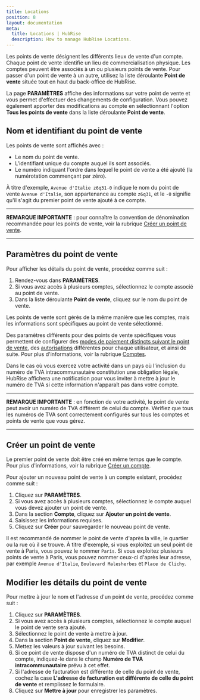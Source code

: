 ```yaml
---
title: Locations
position: 8
layout: documentation
meta:
  title: Locations | HubRise
  description: How to manage HubRise Locations.
---
```


Les points de vente désignent les différents lieux de vente d'un compte. Chaque point de vente identifie un lieu de commercialisation physique. Les comptes peuvent être associés à un ou plusieurs points de vente. Pour passer d'un point de vente à un autre, utilisez la liste déroulante **Point de vente** située tout en haut du back-office de HubRise.

La page **PARAMÈTRES** affiche des informations sur votre point de vente et vous permet d'effectuer des changements de configuration. Vous pouvez également apporter des modifications au compte en sélectionnant l'option **Tous les points de vente** dans la liste déroulante **Point de vente**.

## Nom et identifiant du point de vente

Les points de vente sont affichés avec :

- Le nom du point de vente.
- L'identifiant unique du compte auquel ils sont associés.
- Le numéro indiquant l'ordre dans lequel le point de vente a été ajouté (la numérotation commençant par zéro).

À titre d'exemple, `Avenue d'Italie z6q31-0` indique le nom du point de vente `Avenue d'Italie`, son appartenance au compte `z6q31`, et le `-0` signifie qu'il s'agit du premier point de vente ajouté à ce compte.

---

**REMARQUE IMPORTANTE** : pour connaître la convention de dénomination recommandée pour les points de vente, voir la rubrique [Créer un point de vente](/docs/locations#create-a-location).

---

## Paramètres du point de vente

Pour afficher les détails du point de vente, procédez comme suit :

1. Rendez-vous dans **PARAMÈTRES**.
1. Si vous avez accès à plusieurs comptes, sélectionnez le compte associé au point de vente.
1. Dans la liste déroulante **Point de vente**, cliquez sur le nom du point de vente.

Les points de vente sont gérés de la même manière que les comptes, mais les informations sont spécifiques au point de vente sélectionné.

Des paramètres différents pour des points de vente spécifiques vous permettent de configurer des [modes de paiement distincts suivant le point de vente](/docs/payment#account-or-location-payments), des [autorisations](/docs/permissions) différentes pour chaque utilisateur, et ainsi de suite. Pour plus d'informations, voir la rubrique [Comptes](/docs/account/).

Dans le cas où vous exercez votre activité dans un pays où l'inclusion du numéro de TVA intracommunautaire constitution une obligation légale, HubRise affichera une notification pour vous inviter à mettre à jour le numéro de TVA si cette information n'apparaît pas dans votre compte.

---

**REMARQUE IMPORTANTE** : en fonction de votre activité, le point de vente peut avoir un numéro de TVA différent de celui du compte. Vérifiez que tous les numéros de TVA sont correctement configurés sur tous les comptes et points de vente que vous gérez.

---

## Créer un point de vente

Le premier point de vente doit être créé en même temps que le compte. Pour plus d'informations, voir la rubrique [Créer un compte](/docs/account/#create-an-account).

Pour ajouter un nouveau point de vente à un compte existant, procédez comme suit :

1. Cliquez sur **PARAMÈTRES**.
1. Si vous avez accès à plusieurs comptes, sélectionnez le compte auquel vous devez ajouter un point de vente.
1. Dans la section **Compte**, cliquez sur **Ajouter un point de vente**.
1. Saisissez les informations requises.
1. Cliquez sur **Créer** pour sauvegarder le nouveau point de vente.

Il est recommandé de nommer le point de vente d'après la ville, le quartier ou la rue où il se trouve. À titre d'exemple, si vous exploitez un seul point de vente à Paris, vous pouvez le nommer `Paris`. Si vous exploitez plusieurs points de vente à Paris, vous pouvez nommer ceux-ci d'après leur adresse, par exemple `Avenue d'Italie`, `Boulevard Malesherbes` et `Place de Clichy`.

## Modifier les détails du point de vente

Pour mettre à jour le nom et l'adresse d'un point de vente, procédez comme suit :

1. Cliquez sur **PARAMÈTRES**.
1. Si vous avez accès à plusieurs comptes, sélectionnez le compte auquel le point de vente sera ajouté.
1. Sélectionnez le point de vente à mettre à jour.
1. Dans la section **Point de vente**, cliquez sur **Modifier**.
1. Mettez les valeurs à jour suivant les besoins.
1. Si ce point de vente dispose d'un numéro de TVA distinct de celui du compte, indiquez-le dans le champ **Numéro de TVA intracommunautaire** prévu à cet effet.
1. Si l'adresse de facturation est différente de celle du point de vente, cochez la case **L'adresse de facturation est différente de celle du point de vente** et remplissez le formulaire.
1. Cliquez sur **Mettre à jour** pour enregistrer les paramètres.
